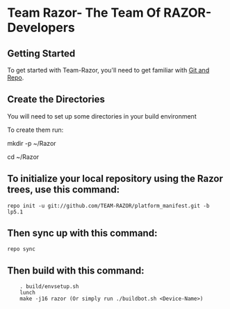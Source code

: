 Team Razor- The Team Of RAZOR-Developers
==========================================


Getting Started
---------------

To get started with Team-Razor, you'll need to get familiar with
[Git and Repo](http://source.android.com/download/using-repo).


Create the Directories
-----------------------

You will need to set up some directories in your build environment

To create them run:

mkdir -p ~/Razor

cd ~/Razor

To initialize your local repository using the Razor trees, use this command:
----------------------------------------------------------------------------

	repo init -u git://github.com/TEAM-RAZOR/platform_manifest.git -b lp5.1


Then sync up with this command:
-------------------------------
	repo sync


Then build with this command:
-------------------------------

        . build/envsetup.sh
        lunch
        make -j16 razor (Or simply run ./buildbot.sh <Device-Name>)
